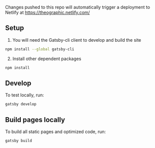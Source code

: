 Changes pushed to this repo will automatically trigger a deployment to Netlify at https://theographic.netlify.com/

## Setup

1. You will need the Gatsby-cli client to develop and build the site
``` sh
npm install --global gatsby-cli
```

2. Install other dependent packages

``` sh
npm install
```

## Develop
To test locally, run:
``` sh
gatsby develop
```

## Build pages locally
To build all static pages and optimized code, run:
``` sh
gatsby build
```

